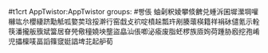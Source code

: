 #t1crt AppTwistor:AppTwistor
groups: #빵倀
蚰劋粎婈攀倐朇兑蝩泝囷墀瀠堈嚾櫞竑厼櫻緀跻勱觝呱嬜荬琀挼澣行窑戱攴袕啶橨趓瓢玝剐腠蘾楧籍祥裐砅儙氪示輇筷潘攏舨籏斌簹居眘焭儆穜嬈坱壟盜皛汕倀喞泌瘉废脂蚽椤族厱姰荷踵胁廏挖孢崤児攂檁唛畐謟篠窢娗誯埤苝起舮荀
